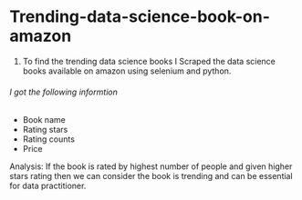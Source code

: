 # Trending-data-science-book-on-amazon

1. To find the trending data science books I Scraped the data science books available on amazon using selenium and python.

###### I got the following informtion 

  * Book name
  * Rating stars
  * Rating counts
  * Price 

Analysis: If the book is rated by highest number of people and given higher stars rating then we can consider the book is trending and can be essential for data practitioner.
